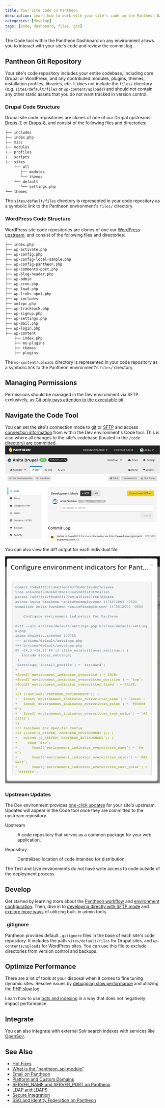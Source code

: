 ```yaml
---
title: Your Site Code on Pantheon
description: Learn how to work with your site's code on the Pantheon Dashboard.
categories: [develop]
tags: [code, dashboard, files, git]
---
```

The Code tool within the Pantheon Dashboard on any environment allows you to interact with your site's code and review the commit log.

## Pantheon Git Repository

Your site's code repository includes your entire codebase, including core Drupal or WordPress, and any contributed modules, plugins, themes, installation profiles, libraries, etc. It does not include the `files/` directory (e.g. `sites/default/files` or `wp-content/uploads`) and should not contain any other static assets that you do not want tracked in version control.

### Drupal Code Structure

Drupal site code repositories are clones of one of our Drupal upstreams: [Drops-7](https://github.com/pantheon-systems/drops-7), or [Drops-8](https://github.com/pantheon-systems/drops-8), and consist of the following files and directories:

    ├── includes
    ├── index.php
    ├── misc
    ├── modules
    ├── profiles
    ├── scripts
    ├── sites
        └── all
           ├── modules
           └── themes
        └── default
           └── settings.php
    └── themes


<Alert title="Note" type="info">

The `sites/default/files` directory is represented in your code repository as a symbolic link to the Pantheon environment's `files/` directory.

</Alert>

### WordPress Code Structure

WordPress site code repositories are clones of one our [WordPress upstream](https://github.com/pantheon-systems/wordpress), and consist of the following files and directories:

```none
├── index.php
├── wp-activate.php
├── wp-config.php
├── wp-config-local-sample.php
├── wp-config-pantheon.php
├── wp-comments-post.php
├── wp-blog-header.php
├── wp-admin
├── wp-cron.php
├── wp-load.php
├── wp-links-opml.php
├── wp-includes
├── xmlrpc.php
├── wp-trackback.php
├── wp-signup.php
├── wp-settings.php
├── wp-mail.php
├── wp-login.php
├── wp-content
    ├── index.php
    ├── mu-plugins
    ├── themes
    ├── plugins
```

<Alert title="Note" type="info">

The `wp-content/uploads` directory is represented in your code repository as a symbolic link to the Pantheon environment's `files/` directory.

</Alert>

## Managing Permissions

Permissions should be managed in the Dev environment via SFTP exclusively, as [Git only pays attention to the executable bit](https://git-scm.com/docs/user-manual.html).

## Navigate the Code Tool

You can set the site's connection mode to [git](/git) or [SFTP](/sftp) and access [connection information](/sftp#sftp-connection-information) from within the Dev environment's Code tool. This is also where all changes to the site's codebase (located in the `/code` directory) are committed.
![Code Workflow Dev SFTP Commit](../images/dashboard/interface-dev-code-sftp-commit.png)

You can also view the diff output for each individual file:

![Diff output](../images/dashboard/diff-screen.png)

### Upstream Updates
The Dev environment provides [one-click updates](/core-updates) for your site's upstream. Updates will appear in the Code tool once they are committed to the upstream repository.

  <dl>

  <dt>Upstream</dt>

  <dd>

  A code repository that serves as a common package for your web application.

  </dd>

  <dt>Repository</dt>

  <dd>

  Centralized location of code intended for distribution.

  </dd>

  </dl>

<Alert title="Note" type="info">

The Test and Live environments do not have write access to code outside of the deployment process.

</Alert>

## Develop

Get started by learning more about the [Pantheon workflow](/pantheon-workflow) and [environment configuration](/read-environment-config). Then, dive in to [developing directly with SFTP mode](/sftp) and [explore more ways](/cms-admin) of utilizing built-in admin tools.

### .gitignore

Pantheon provides default `.gitignore` files in the base of each site's code repository. It includes the path `sites/default/files` for Drupal sites, and `wp-contents/uploads` for WordPress sites. You can use this file to exclude directories from version control and backups.

## Optimize Performance

There are a lot of tools at your disposal when it comes to fine tuning dynamic sites. Resolve issues by [debugging slow performance](/debug-slow-performance) and utilizing the [PHP slow log](/php-slow-log).

Learn how to use [bots and indexing](/bots-and-indexing) in a way that does not negatively impact performance. 

## Integrate 

You can also integrate with external Solr search indexes with services like [OpenSolr](/opensolr).

## See Also

- [Hot Fixes](/hotfixes)
- [What is the "pantheon_api.module"](/modules#pantheon-module-drupal-7)
- [Email on Pantheon](/email)
- [Platform and Custom Domains](/domains)
- [SERVER_NAME and SERVER_PORT on Pantheon](/server_name-and-server_port)
- [LDAP and LDAPS](/ldap-and-ldaps)
- [Secure Integration](/secure-integration)
- [SSO and Identity Federation on Pantheon](/sso)
